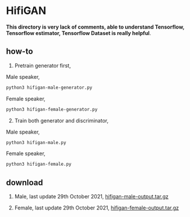 # HifiGAN

**This directory is very lack of comments, able to understand Tensorflow, Tensorflow estimator, Tensorflow Dataset is really helpful**.

## how-to

1. Pretrain generator first,

Male speaker,

```bash
python3 hifigan-male-generator.py
```

Female speaker,

```bash
python3 hifigan-female-generator.py
```

2. Train both generator and discriminator,

Male speaker,

```bash
python3 hifigan-male.py
```

Female speaker,

```bash
python3 hifigan-female.py
```

## download

1. Male, last update 29th October 2021, [hifigan-male-output.tar.gz](https://f000.backblazeb2.com/file/malaya-speech-model/pretrained/hifigan-male-output.tar.gz)

2. Female, last update 29th October 2021, [hifigan-female-output.tar.gz](https://f000.backblazeb2.com/file/malaya-speech-model/pretrained/hifigan-female-output.tar.gz)